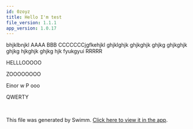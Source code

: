 ```yaml
---
id: 0zoyz
title: Hello I'm test
file_version: 1.1.1
app_version: 1.0.17
---
```


bhjklbnjkl AAAA BBB CCCCCCCjgfkehjkl ghjklghjk ghjkghjk ghjkg ghjkghjk ghjkg hjkghjk ghjkg hjk fyukgyui RRRRR

HELLLOOOOO

ZOOOOOOOO

Einor w P ooo

QWERTY

<br/>

This file was generated by Swimm. [Click here to view it in the app](http://localhost:5001/repos/ls4DA2fLasmQuEbT4ipw/docs/0zoyz).
